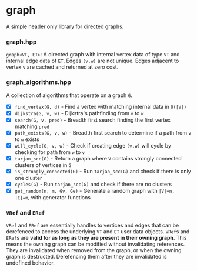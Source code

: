 # graph
A simple header only library for directed graphs.

### graph.hpp
`graph<VT, ET>`: A directed graph with internal vertex data of type `VT` and internal edge data of `ET`. Edges `(v,w)` are not unique. Edges adjacent to vertex `v` are cached and returned at zero cost.

### graph_algorithms.hpp
A collection of algorithms that operate on a graph `G`.
- [X] `find_vertex(G, d)` - Find a vertex with matching internal data in `O(|V|)`
- [X] `dijkstra(G, v, w)` - Dijkstra's pathfinding from `v` to `w`
- [X] `search(G, v, pred)` - Breadth first search finding the first vertex matching `pred`
- [X] `path_exists(G, v, w)` - Breadth first search to determine if a path from `v` to `w` exists
- [X] `will_cycle(G, v, w)` - Check if creating edge `(v,w)` will cycle by checking for path from `w` to `v`
- [X] `tarjan_scc(G)` - Return a graph where `V` contains strongly connected clusters of vertices in `G`
- [X] `is_strongly_connected(G)` - Run `tarjan_scc(G)` and check if there is only one cluster
- [X] `cycles(G)` - Run `tarjan_scc(G)` and check if there are no clusters
- [X] `get_random(n, m, Gv, Ge)` - Generate a random graph with `|V|=n, |E|=m`, with generator functions

### `VRef` and `ERef`
`VRef` and `ERef` are essentially handles to vertices and edges that can be derefenced to access the underlying `VT` and `ET` user data objects. `VRef`s and `ERef`s are **valid for as long as they are present in their owning graph**. This means the owning graph can be modified without invalidating references. They are invalidated when removed from the graph, or when the owning graph is destructed. Derefencing them after they are invalidated is undefined behavior.
